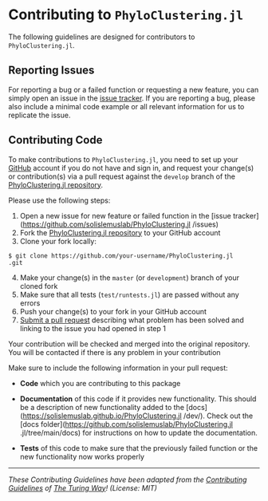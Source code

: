 # Contributing to `PhyloClustering.jl`

The following guidelines are designed for contributors to `PhyloClustering.jl`. 

## Reporting Issues

For reporting a bug or a failed function or requesting a new feature, you can simply open an issue in the [issue tracker](https://github.com/solislemuslab/PhyloClustering.jl/issues). If you are reporting a bug, please also include a minimal code example or all relevant information for us to replicate the issue.

## Contributing Code

To make contributions to `PhyloClustering.jl`, you need to set up your [GitHub](https://github.com) 
account if you do not have and sign in, and request your change(s) or contribution(s) via 
a pull request against the ``develop``
branch of the [PhyloClustering.jl repository](https://github.com/solislemuslab/PhyloClustering.jl
). 

Please use the following steps:

1. Open a new issue for new feature or failed function in the [issue tracker](https://github.com/solislemuslab/PhyloClustering.jl
/issues)
2. Fork the [PhyloClustering.jl repository](https://github.com/solislemuslab/PhyloClustering.jl
) to your GitHub account
3. Clone your fork locally:
```
$ git clone https://github.com/your-username/PhyloClustering.jl
.git
```   
4. Make your change(s) in the `master` (or `development`) branch of your cloned fork
5. Make sure that all tests (`test/runtests.jl`) are passed without any errors
6. Push your change(s) to your fork in your GitHub account
7. [Submit a pull request](https://github.com/solislemuslab/PhyloClustering.jl/pulls) describing what problem has been solved and linking to the issue you had opened in step 1

Your contribution will be checked and merged into the original repository. You will be contacted if there is any problem in your contribution

Make sure to include the following information in your pull request:

* **Code** which you are contributing to this package

* **Documentation** of this code if it provides new functionality. This should be a description of new functionality added to the [docs](https://solislemuslab.github.io/PhyloClustering.jl
/dev/). Check out the [docs folder](https://github.com/solislemuslab/PhyloClustering.jl
.jl/tree/main/docs) for instructions on how to update the documentation.

- **Tests** of this code to make sure that the previously failed function or the new functionality now works properly


---

_These Contributing Guidelines have been adapted from the [Contributing Guidelines](https://github.com/atomneb/AtomNeb-py/blob/master/CONTRIBUTING.md) of [The Turing Way](https://github.com/atomneb/AtomNeb-py)! (License: MIT)_
